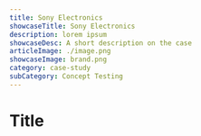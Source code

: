 ```yaml
---
title: Sony Electronics
showcaseTitle: Sony Electronics
description: lorem ipsum
showcaseDesc: A short description on the case
articleImage: ./image.png
showcaseImage: brand.png
category: case-study
subCategory: Concept Testing
---
```


# Title

